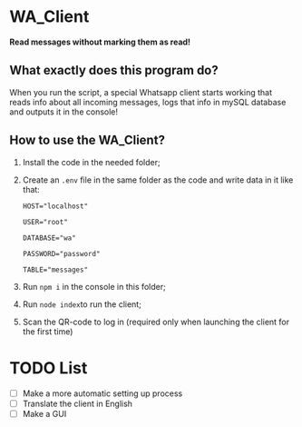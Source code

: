 # WA_Client
<b>Read messages without marking them as read!</b>
<h2>What exactly does this program do?</h2>
<p>When you run the script, a special Whatsapp client starts working that reads info about all incoming messages, logs that info in mySQL database and outputs it in the console!</p>
<h2>How to use the WA_Client?</h2>

 1. Install the code in the needed folder;
 2. Create an `.env` file in the same folder as the code and write data in it like that: 

    ```
    HOST="localhost"
    
    USER="root"
    
    DATABASE="wa"
    
    PASSWORD="password"
    
    TABLE="messages"
 3. Run `npm i` in the console in this folder;
 4. Run `node index`to run the client;
 5. Scan the QR-code to log in (required only when launching the client for the first time)
<h1>TODO List</h1>

 - [ ] Make a more automatic setting up process
 - [ ] Translate the client in English
 - [ ] Make a GUI

